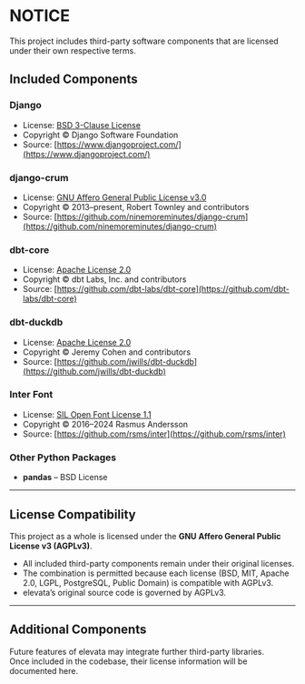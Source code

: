 # NOTICE

This project includes third-party software components that are licensed under their own respective terms.  

## Included Components

### Django
- License: [BSD 3-Clause License](https://opensource.org/licenses/BSD-3-Clause)
- Copyright © Django Software Foundation
- Source: [https://www.djangoproject.com/](https://www.djangoproject.com/)

### django-crum
- License: [GNU Affero General Public License v3.0](https://www.gnu.org/licenses/agpl-3.0.html)
- Copyright © 2013–present, Robert Townley and contributors
- Source: [https://github.com/ninemoreminutes/django-crum](https://github.com/ninemoreminutes/django-crum)

### dbt-core
- License: [Apache License 2.0](https://www.apache.org/licenses/LICENSE-2.0)  
- Copyright © dbt Labs, Inc. and contributors  
- Source: [https://github.com/dbt-labs/dbt-core](https://github.com/dbt-labs/dbt-core)

### dbt-duckdb
- License: [Apache License 2.0](https://www.apache.org/licenses/LICENSE-2.0)  
- Copyright © Jeremy Cohen and contributors  
- Source: [https://github.com/jwills/dbt-duckdb](https://github.com/jwills/dbt-duckdb)

### Inter Font
- License: [SIL Open Font License 1.1](https://scripts.sil.org/OFL)
- Copyright © 2016–2024 Rasmus Andersson
- Source: [https://github.com/rsms/inter](https://github.com/rsms/inter)

### Other Python Packages
- **pandas** – BSD License  

---

## License Compatibility
This project as a whole is licensed under the **GNU Affero General Public License v3 (AGPLv3)**.  

- All included third-party components remain under their original licenses.  
- The combination is permitted because each license (BSD, MIT, Apache 2.0, LGPL, PostgreSQL, Public Domain) is compatible with AGPLv3.  
- elevata’s original source code is governed by AGPLv3.  

---

## Additional Components
Future features of elevata may integrate further third-party libraries.  
Once included in the codebase, their license information will be documented here.
